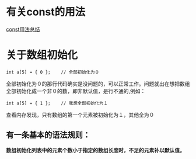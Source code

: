 # 有关const的用法
[const用法总结](https://www.cnblogs.com/lanjianhappy/p/7298427.html)

# 关于数组初始化
` int a[5] = { 0 };    // 全部初始化为０ `

全部初始化为０的那行代码确实是没问题的，可以正常工作。问题就出在想把数组全部初始化成一个非０的数，即非默认值，是行不通的,例如：

` int a[5] = { 1 };    // 我想全部初始化为１ `

查看内存发现，只有数组的第一个元素被初始化为１，其他全为０

## **有一条基本的语法规则：**

**数组初始化列表中的元素个数小于指定的数组长度时，不足的元素补以默认值。**